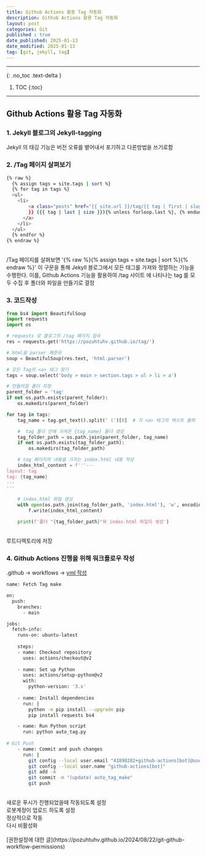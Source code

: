 ```yaml
---
title: Github Actions 활용 Tag 자동화
description: Github Actions 활용 Tag 자동화
layout: post
categories: Git
published : true
date_published: 2025-01-13
date_modified: 2025-01-13
tag: [git, jekyll, tag]
---
```

---
{: .no_toc .text-delta }

1. TOC
{:toc}
---

<!-- 글의 제목은 ##
    나머지 큰 제목은 ###
    이후 나머지는 3개이상 -->

## Github Actions 활용 Tag 자동화

### 1. Jekyll 블로그의 Jekyll-tagging
Jekyll 의 태깅 기능은 버전 오류를 뱉어내서 포기하고 다른방법을 쓰기로함

### 2. /Tag 페이지 살펴보기
```bash
{% raw %}
  {% assign tags = site.tags | sort %}
  {% for tag in tags %}
  <ul>
    <li>
	    <a class="posts" href="{{ site.url }}/tag/{{ tag | first | slugify }}/">{{ tag[0] | replace:'-', ' '
        }} ({{ tag | last | size }}){% unless forloop.last %}, {% endunless %}
      </a>
    </li>
  </ul>
  {% endfor %}
{% endraw %}
```
<br>
/Tag 페이지를 살펴보면 '{% raw %}{% assign tags = site.tags | sort %}{% endraw %}' 이 구문을 통해 Jekyll 블로그에서 모든 태그를 가져와 정렬하는 기능을 수행한다.
이를, Github Actions 기능을 활용하여 /tag 사이트 에 나타나는 tag 를 모두 수집 후 폴더와 파일을 만들기로 결정
<br>

### 3. 코드작성
```python
from bs4 import BeautifulSoup
import requests
import os

# requests 로 블로그의 /tag 페이지 접속
res = requests.get('https://pozuhtuhv.github.io/tag/')

# html을 parser 해준뒤
soup = BeautifulSoup(res.text, 'html.parser')

# 모든 Tag의 <a> 태그 찾기
tags = soup.select('body > main > section.tags > ul > li > a')

# 만들어질 폴더 지정
parent_folder = 'tag'
if not os.path.exists(parent_folder):
    os.makedirs(parent_folder)

for tag in tags:
    tag_name = tag.get_text().split(' (')[0]  # 각 <a> 태그의 텍스트 출력

    #  tag 폴더 안에 가져온 {tag_name} 폴더 생성
    tag_folder_path = os.path.join(parent_folder, tag_name)
    if not os.path.exists(tag_folder_path):
        os.makedirs(tag_folder_path)

    # tag 페이지의 내용을 가지는 index.html 내용 작성
    index_html_content = f'''---
layout: tag
tag: {tag_name}
---
'''

    # index.html 파일 생성
    with open(os.path.join(tag_folder_path, 'index.html'), 'w', encoding='utf-8') as f:
        f.write(index_html_content)

    print(f'폴더 "{tag_folder_path}"와 index.html 파일이 생성')
```
<br>
루트디렉토리에 저장<br>

### 4. Github Actions 진행을 위해 워크플로우 작성   
.github -> workflows -> [yml 작성](https://github.com/pozuhtuhv/pozuhtuhv.github.io/blob/main/.github/workflows/make_folder.yml)
<br>

```bash
name: Fetch Tag make

on:
  push:
    branches:
      - main

jobs:
  fetch-info:
    runs-on: ubuntu-latest
    
    steps:
    - name: Checkout repository
      uses: actions/checkout@v2
      
    - name: Set up Python
      uses: actions/setup-python@v2
      with:
        python-version: '3.x'
        
    - name: Install dependencies
      run: |
        python -m pip install --upgrade pip
        pip install requests bs4

    - name: Run Python script
      run: python auto_tag.py
    
# Git Push
    - name: Commit and push changes
      run: |
        git config --local user.email "41898282+github-actions[bot]@users.noreply.github.com"
        git config --local user.name "github-actions[bot]"
        git add -A
        git commit -m "(update) auto_tag_make"
        git push
```
<br>
새로운 푸시가 진행되었을때 작동되도록 설정<br>
로봇계정이 업로드 하도록 설정<br>
정상적으로 작동<br>
다시 비활성화<br>
<br>
[권한설정에 대한 글](https://pozuhtuhv.github.io/2024/08/22/git-github-workflow-permissions)